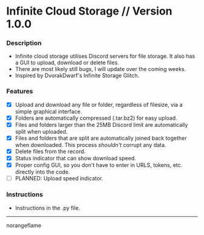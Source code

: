 # Infinite Cloud Storage // Version 1.0.0
### Description
 - Infinite cloud storage utilises Discord servers for file storage. It also has a GUI to upload, download or delete files.
 - There are most likely still bugs, I will update over the coming weeks.
 - Inspired by DvorakDwarf's Infinite Storage Glitch. 

### Features
 - [x] Upload and download any file or folder, regardless of filesize, via a simple graphical interface.
 - [x] Folders are automatically compressed (.tar.bz2) for easy upload.
 - [x] Files and folders larger than the 25MB Discord limit are automatically split when uploaded.
 - [x] Files and folders that are split are automatically joined back together when downloaded. This process _shouldn't_ corrupt any data.
 - [x] Delete files from the record.
 - [x] Status indicator that can show download speed.
 - [x] Proper config GUI, so you don't have to enter in URLS, tokens, etc. directly into the code.
 - [ ] PLANNED: Upload speed indicator.

### Instructions
 - Instructions in the .py file.


___
norangeflame
